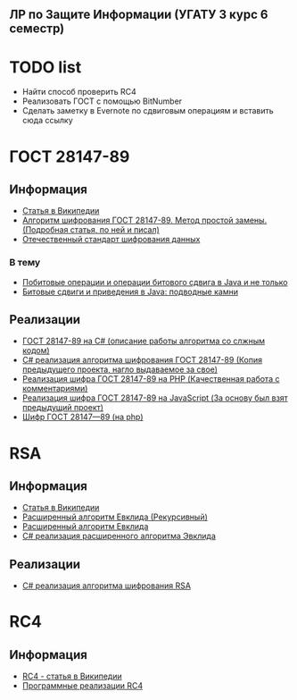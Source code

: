 ЛР по Защите Информации (УГАТУ 3 курс 6 семестр)
------------------------------------------------

# TODO list

* Найти способ проверить RC4
* Реализовать ГОСТ c помощью BitNumber
* Сделать заметку в Evernote по сдвиговым операциям и вставить сюда ссылку


# ГОСТ 28147-89

## Информация

* [Статья в Википедии](http://ru.wikipedia.org/wiki/%D0%93%D0%9E%D0%A1%D0%A2_28147-89)
* [Алгоритм шифрования ГОСТ 28147-89. Метод простой замены. (Подробная статья, по ней и писал)](http://www.wasm.ru/wault/article/show/gost29147-89)
* [Отечественный стандарт шифрования данных](http://protect.htmlweb.ru/gost.htm)

### В тему

* [Побитовые операции и операции битового сдвига в Java и не только](http://habrahabr.ru/post/187606/)
* [Битовые сдвиги и приведения в Java: подводные камни](http://dark-barker.blogspot.ru/2012/03/bit-operations-java-pitfalls.html)

## Реализации

* [ГОСТ 28147-89 на C# (описание работы алгоритма со слжным кодом)](http://www.vr-online.ru/blog/gost-28147-89-na-c-4968)
* [C# реализация алгоритма шифрования ГОСТ 28147-89 (Копия предыдущего проекта, нагло выдаваемое за свое)](http://landrina.ru/development/c-realizaciya-algoritma-shifrovaniya-gost-28147-89/)
* [Реализация шифра ГОСТ 28147-89 на PHP (Качественная работа с комментариями)](http://intsystem.org/19/gost-28147-89-php/)
* [Реализация шифра ГОСТ 28147-89 на JavaScript (За основу был взят предыдущий проект)](https://github.com/Craager/crypto.lab)
* [Шифр ГОСТ 28147—89 (на php)](http://borlis.ru/blog/2009/06/15/%D1%88%D0%B8%D1%84%D1%80-%D0%B3%D0%BE%D1%81%D1%82-28147%E2%80%9489/)


# RSA

## Информация

* [Статья в Википедии](http://ru.wikipedia.org/wiki/RSA)
* [Расширенный алгоритм Евклида (Рекурсивный)](http://www.e-olimp.com/articles/18)
* [Расширенный алгоритм Евклида](http://algolist.manual.ru/maths/teornum/nod.php#4)
* [C# реализация расширенного алгоритма Эвклида](http://landrina.ru/development/c-realizaciya-rasshirennogo-algoritma-evklida)

## Реализации

* [C# реализация алгоритма шифрования RSA](http://landrina.ru/development/c-sharp-realizaciya-rsa/)


# RC4

## Информация

* [RC4 - статья в Википедии](http://ru.wikipedia.org/wiki/RC4)
* [Программные реализации RC4](http://ru.wikibooks.org/w/index.php?oldid=66041)